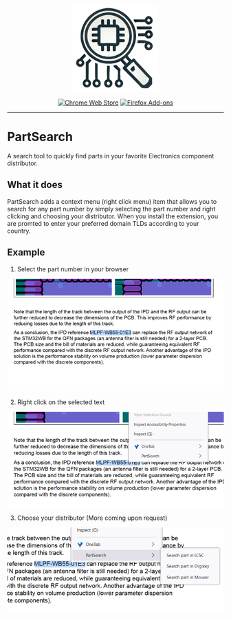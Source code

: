 <p align="center">
  <img alt="Part search" src="icons/icon-full.png" width="200" /></a>
</p>

<p align="center"><a rel="noreferrer noopener" href="https://github.com/candorgander/PartSearch/releases/latest"><img alt="Chrome Web Store" src="https://img.shields.io/badge/Chrome-141e24.svg?&style=for-the-badge&logo=google-chrome&logoColor=white"></a>  <a rel="noreferrer noopener" href="https://addons.mozilla.org/en-US/firefox/addon/partsearch/"><img alt="Firefox Add-ons" src="https://img.shields.io/badge/Firefox-141e24.svg?&style=for-the-badge&logo=firefox-browser&logoColor=white"></a>

---

# PartSearch

A search tool to quickly find parts in your favorite Electronics component distributor.

## What it does

PartSearch adds a context menu (right click menu) item that allows you to search for any part number by simply selecting the part number and right clicking and choosing your distributor. When you install the extension, you are promted to enter your preferred domain TLDs according to your country.

## Example

1) Select the part number in your browser

![Select the part number in your browser](images/Select.png)

2) Right click on the selected text

![Right click on the selected text](images/RClick.png)

3) Choose your distributor (More coming upon request)

![Choose Distributor](images/ChooseDistributor.png)
